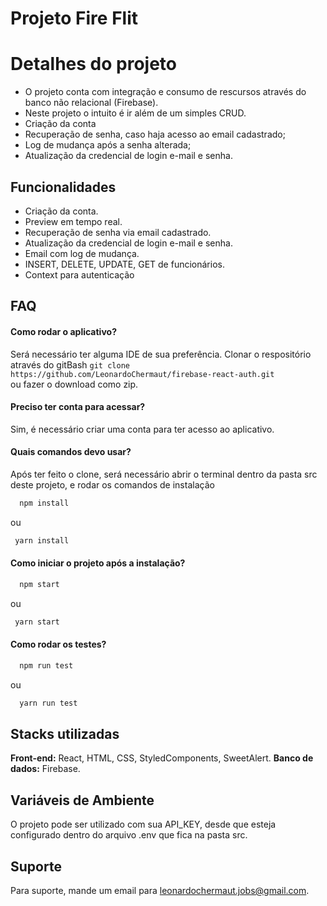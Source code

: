 
# Projeto Fire Flit

# Detalhes do projeto
- O projeto conta com integração e consumo de rescursos através do banco não relacional (Firebase).
- Neste projeto o intuito é ir além de um simples CRUD. 
- Criação da conta
- Recuperação de senha, caso haja acesso ao email cadastrado;
- Log de mudança após a senha alterada; 
- Atualização da credencial de login e-mail e senha.

## Funcionalidades
- Criação da conta.
- Preview em tempo real.
- Recuperação de senha via email cadastrado.
- Atualização da credencial de login e-mail e senha.
- Email com log de mudança.
- INSERT, DELETE, UPDATE, GET de funcionários.
- Context para autenticação 

## FAQ

#### Como rodar o aplicativo?
Será necessário ter alguma IDE de sua preferência.
Clonar o respositório através do gitBash `git clone https://github.com/LeonardoChermaut/firebase-react-auth.git`  
ou fazer o download como zip.

#### Preciso ter conta para acessar?
Sim, é necessário criar uma conta para ter acesso ao aplicativo.

#### Quais comandos devo usar?
Após ter feito o clone, será necessário abrir o terminal dentro da pasta src deste projeto, e rodar os comandos de instalação

```bash
  npm install
```
ou
```bash
 yarn install
```

#### Como iniciar o projeto após a instalação?

```bash
  npm start
```
ou
```bash
 yarn start
```

####  Como rodar os testes?

```bash
  npm run test
```
ou

```bash
  yarn run test
```

## Stacks utilizadas
**Front-end:** React, HTML, CSS, StyledComponents, SweetAlert.
**Banco de dados:** Firebase.

## Variáveis de Ambiente
O projeto pode ser utilizado com sua API_KEY, desde que esteja configurado dentro do arquivo .env que fica na pasta src.


## Suporte
Para suporte, mande um email para leonardochermaut.jobs@gmail.com.


